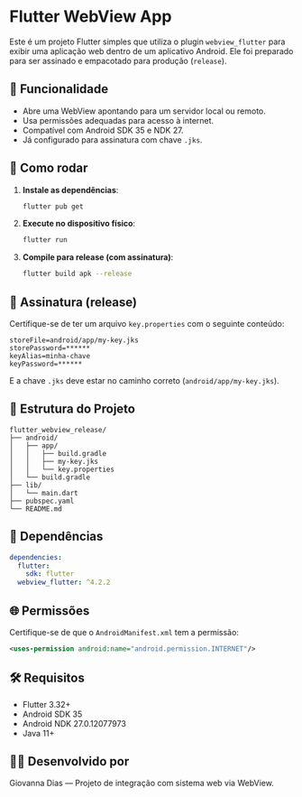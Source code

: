 
# Flutter WebView App

Este é um projeto Flutter simples que utiliza o plugin `webview_flutter` para exibir uma aplicação web dentro de um aplicativo Android. Ele foi preparado para ser assinado e empacotado para produção (`release`).

## 📱 Funcionalidade

- Abre uma WebView apontando para um servidor local ou remoto.
- Usa permissões adequadas para acesso à internet.
- Compatível com Android SDK 35 e NDK 27.
- Já configurado para assinatura com chave `.jks`.

## 🚀 Como rodar

1. **Instale as dependências**:

   ```bash
   flutter pub get
   ```

2. **Execute no dispositivo físico**:

   ```bash
   flutter run
   ```

3. **Compile para release (com assinatura)**:

   ```bash
   flutter build apk --release
   ```

## 🔐 Assinatura (release)

Certifique-se de ter um arquivo `key.properties` com o seguinte conteúdo:

```properties
storeFile=android/app/my-key.jks
storePassword=******
keyAlias=minha-chave
keyPassword=******
```

E a chave `.jks` deve estar no caminho correto (`android/app/my-key.jks`).

## 📁 Estrutura do Projeto

```
flutter_webview_release/
├── android/
│   ├── app/
│   │   ├── build.gradle
│   │   ├── my-key.jks
│   │   └── key.properties
│   └── build.gradle
├── lib/
│   └── main.dart
├── pubspec.yaml
└── README.md
```

## 🧪 Dependências

```yaml
dependencies:
  flutter:
    sdk: flutter
  webview_flutter: ^4.2.2
```

## 🌐 Permissões

Certifique-se de que o `AndroidManifest.xml` tem a permissão:

```xml
<uses-permission android:name="android.permission.INTERNET"/>
```

## 🛠 Requisitos

- Flutter 3.32+
- Android SDK 35
- Android NDK 27.0.12077973
- Java 11+

## 👩‍💻 Desenvolvido por

Giovanna Dias — Projeto de integração com sistema web via WebView.
